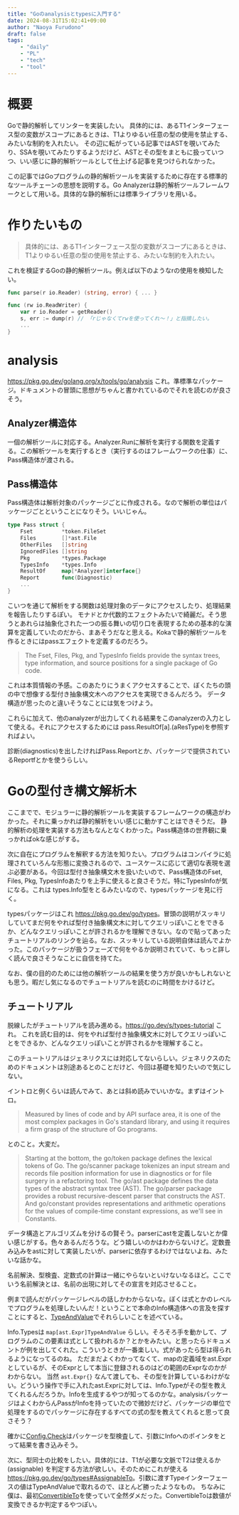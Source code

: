 ```yaml
---
title: "Goのanalysisとtypesに入門する"
date: 2024-08-31T15:02:41+09:00
author: "Naoya Furudono"
draft: false
tags:
    - "daily"
    - "PL"
    - "tech"
    - "tool"
---
```


# 概要

Goで静的解析してリンターを実装したい。
具体的には、あるT1インターフェース型の変数がスコープにあるときは、T1よりゆるい任意の型の使用を禁止する、みたいな制約を入れたい。
その辺に転がっている記事ではASTを覗いてみたり、SSAを覗いてみたりするようだけど、ASTとその型をまともに扱っていつつ、いい感じに静的解析ツールとして仕上げる記事を見つけられなかった。

この記事ではGoプログラムの静的解析ツールを実装するために存在する標準的なツールチェーンの思想を説明する。Go Analyzerは静的解析ツールフレームワークとして用いる。具体的な静的解析には標準ライブラリを用いる。

# 作りたいもの

> 具体的には、あるT1インターフェース型の変数がスコープにあるときは、T1よりゆるい任意の型の使用を禁止する、みたいな制約を入れたい。

これを検証するGoの静的解析ツール。例えば以下のようなrの使用を検知したい。

```go
func parse(r io.Reader) (string, error) { ... }

func (rw io.ReadWriter) {
	var r io.Reader = getReader()
	s, err := dump(r) // 「rじゃなくてrwを使ってくれ〜！」と指摘したい。
	...
}
```

# analysis

<https://pkg.go.dev/golang.org/x/tools/go/analysis> これ。準標準なパッケージ。ドキュメントの冒頭に思想がちゃんと書かれているのでそれを読むのが良さそう。

## Analyzer構造体

一個の解析ツールに対応する。Analyzer.Runに解析を実行する関数を定義する。この解析ツールを実行するとき（実行するのはフレームワークの仕事）に、Pass構造体が渡される。

## Pass構造体

Pass構造体は解析対象のパッケージごとに作成される。なので解析の単位はパッケージごとということになりそう。いいじゃん。

```go
type Pass struct {
	Fset         *token.FileSet
	Files        []*ast.File
	OtherFiles   []string
	IgnoredFiles []string
	Pkg          *types.Package
	TypesInfo    *types.Info
	ResultOf     map[*Analyzer]interface{}
	Report       func(Diagnostic)
	...
}
```

こいつを通じて解析をする関数は処理対象のデータにアクセスしたり、処理結果を報告したりするぽい。
モナドとか代数的エフェクトみたいで綺麗だ。そう思うとあれらは抽象化された一つの振る舞いの切り口を表現するための基本的な演算を定義していたのだから、まあそうだなと思える。Kokaで静的解析ツールを作るときにはpassエフェクトを定義するのだろう。

> The Fset, Files, Pkg, and TypesInfo fields provide the syntax trees, type information, and source positions for a single package of Go code.

これは本質情報の予感。このあたりにうまくアクセスすることで、ぼくたちの頭の中で想像する型付き抽象構文木へのアクセスを実現できるんだろう。
データ構造が思ったのと違いそうなことには気をつけよう。

これらに加えて、他のanalyzerが出力してくれる結果をこのanalyzerの入力として使える。それにアクセスするためには pass.ResultOf[a].(aResType)を参照すればよい。

診断(diagnostics)を出したければPass.Reportとか、パッケージで提供されているReportfとかを使うらしい。

# Goの型付き構文解析木

ここまでで、モジュラーに静的解析ツールを実装するフレームワークの構造がわかった。それに乗っかれば静的解析をいい感じに動かすことはできそうだ。
静的解析の処理を実装する方法もなんとなくわかった。Pass構造体の世界観に乗っかればokな感じがする。

次に自在にプログラムを解釈する方法を知りたい。プログラムはコンパイラに処理されていろんな形態に変換されるので、ユースケースに応じて適切な表現を選ぶ必要がある。今回は型付き抽象構文木を扱いたいので、Pass構造体のFset, Files, Pkg, TypesInfoあたりを上手に使えると良さそうだ。特にTypesInfoが気になる。これは types.Info型をとるみたいなので、typesパッケージを見に行く。

typesパッケージはこれ <https://pkg.go.dev/go/types>。冒頭の説明がスッキリしていてまだ何をやれば型付き抽象構文木に対してクエリっぽいことをできるか、どんなクエリっぽいことが許されるかを理解できない。なので貼ってあったチュートリアルのリンクを辿る。なお、スッキリしている説明自体は読んでよかった。このパッケージが扱うフェーズで何をやるか説明されていて、もっと詳しく読んで良さそうなことに自信を持てた。

なお、僕の目的のためには他の解析ツールの結果を使う方が良いかもしれないとも思う。暇だし気になるのでチュートリアルを読むのに時間をかけるけど。

## チュートリアル

脱線したがチュートリアルを読み進める。<https://go.dev/s/types-tutorial> これ。
これを読む目的は、何をやれば型付き抽象構文木に対してクエリっぽいことをできるか、どんなクエリっぽいことが許されるかを理解すること。

このチュートリアルはジェネリクスには対応してないらしい。ジェネリクスのためのドキュメントは別途あるとのことだけど、今回は基礎を知りたいので気にしない。

イントロと例くらいは読んでみて、あとは斜め読みでいいかな。まずはイントロ。

> Measured by lines of code and by API surface area, it is one of the most complex packages in Go's standard library, and using it requires a firm grasp of the structure of Go programs.

とのこと。大変だ。

> Starting at the bottom, the go/token package defines the lexical tokens of Go. The go/scanner package tokenizes an input stream and records file position information for use in diagnostics or for file surgery in a refactoring tool. The go/ast package defines the data types of the abstract syntax tree (AST). The go/parser package provides a robust recursive-descent parser that constructs the AST. And go/constant provides representations and arithmetic operations for the values of compile-time constant expressions, as we'll see in Constants.

データ構造とアルゴリズムを分けるの賢そう。parserにastを定義しないとか偉い感じがする。色々あるんだろうな。どう嬉しいのかはわからないけど。定数畳み込みをastに対して実装したいが、parserに依存するわけではないよね、みたいな話かな。

名前解決、型検査、定数式の計算は一緒にやらないといけないなるほど。ここでいう名前解決とは、名前の出現に対してその宣言を対応させること。

例まで読んだがパッケージレベルの話しかわからないな。ぼくは式とかのレベルでプログラムを処理したいんだ！ということで本命のInfo構造体への言及を探すことにすると、[TypeAndValue](https://github.com/golang/example/tree/master/gotypes#typeandvalue)でそれらしいことを述べている。

Info.Typesは `map[ast.Expr]TypeAndValue` らしい。そろそろ手を動かして、プログラムのこの要素は式として扱われるか？とかをみたい。と思ったらドキュメントが例を出してくれた。こういうときが一番楽しい。式があったら型は得られるようになってるのね。
ただまだよくわかってなくて、mapの定義域をast.Exprとしているが、そのExprとして本当に登録されるのはどの範囲のExprなのかがわからない。
当然 `ast.Expr{}` なんて渡しても、その型を計算しているわけがない。どういう操作で手に入れたast.Exprに対しては、Info.Typeがその型を教えてくれるんだろうか。Infoを生成するやつが知ってるのかな。analysisパッケージはよくわからんPassがInfoを持っていたので微妙だけど、パッケージの単位で処理をするのでパッケージに存在するすべての式の型を教えてくれると思って良さそう？

確かに[Config.Check](https://pkg.go.dev/go/types#Config.Check)はパッケージを型検査して、引数にInfoへのポインタをとって結果を書き込みそう。

次に、型同士の比較をしたい。具体的には、T1が必要な文脈でT2は使えるか (assignable) を判定する方法が欲しい。そのためにこれが使える<https://pkg.go.dev/go/types#AssignableTo>。引数に渡すTypeインターフェースの値はTypeAndValueで取れるので、ほとんど勝ったようなもの。
ちなみに僕は、最初[ConvertibleTo](https://pkg.go.dev/go/types#ConvertibleTo>)を使っていて全然ダメだった。ConvertibleToは数値が変換できるか判定するやつぽい。
